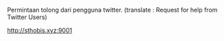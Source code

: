 Permintaan tolong dari pengguna twitter.
(translate : Request for help from Twitter Users)

http://sthobis.xyz:9001
